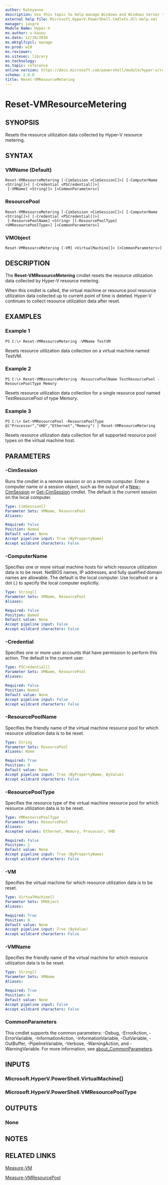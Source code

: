 ```yaml
---
author: Kateyanne
description: Use this topic to help manage Windows and Windows Server technologies with Windows PowerShell.
external help file: Microsoft.HyperV.PowerShell.Cmdlets.dll-Help.xml
manager: jasgro
Module Name: Hyper-V
ms.author: v-kaunu
ms.date: 12/20/2016
ms.mktglfcycl: manage
ms.prod: w10
ms.reviewer: 
ms.sitesec: library
ms.technology: 
ms.topic: reference
online version: https://docs.microsoft.com/powershell/module/hyper-v/reset-vmresourcemetering?view=windowsserver2016-ps&wt.mc_id=ps-gethelp
schema: 2.0.0
title: Reset-VMResourceMetering
---
```


# Reset-VMResourceMetering

## SYNOPSIS
Resets the resource utilization data collected by Hyper-V resource metering.

## SYNTAX

### VMName (Default)
```
Reset-VMResourceMetering [-CimSession <CimSession[]>] [-ComputerName <String[]>] [-Credential <PSCredential[]>]
 [-VMName] <String[]> [<CommonParameters>]
```

### ResourcePool
```
Reset-VMResourceMetering [-CimSession <CimSession[]>] [-ComputerName <String[]>] [-Credential <PSCredential[]>]
 [-ResourcePoolName] <String> [[-ResourcePoolType] <VMResourcePoolType>] [<CommonParameters>]
```

### VMObject
```
Reset-VMResourceMetering [-VM] <VirtualMachine[]> [<CommonParameters>]
```

## DESCRIPTION
The **Reset-VMResourceMetering** cmdlet resets the resource utilization data collected by Hyper-V resource metering.

When this cmdlet is called, the virtual machine or resource pool resource utilization data collected up to current point of time is deleted.
Hyper-V continues to collect resource utilization data after reset.

## EXAMPLES

### Example 1
```
PS C:\> Reset-VMResourceMetering -VMName TestVM
```

Resets resource utilization data collection on a virtual machine named TestVM.

### Example 2
```
PS C:\> Reset-VMResourceMetering -ResourcePoolName TestResourcePool -ResourcePoolType Memory
```

Resets resource utilization data collection for a single resource pool named TestResourcePool of type Memory.

### Example 3
```
PS C:\> Get-VMResourcePool -ResourcePoolType @("Processor","VHD","Ethernet","Memory") | Reset-VMResourceMetering
```

Resets resource utilization data collection for all supported resource pool types on the virtual machine host.

## PARAMETERS

### -CimSession
Runs the cmdlet in a remote session or on a remote computer.
Enter a computer name or a session object, such as the output of a [New-CimSession](https://go.microsoft.com/fwlink/p/?LinkId=227967) or [Get-CimSession](https://go.microsoft.com/fwlink/p/?LinkId=227966) cmdlet.
The default is the current session on the local computer.

```yaml
Type: CimSession[]
Parameter Sets: VMName, ResourcePool
Aliases: 

Required: False
Position: Named
Default value: None
Accept pipeline input: True (ByPropertyName)
Accept wildcard characters: False
```

### -ComputerName
Specifies one or more virtual machine hosts for which resource utilization data is to be reset.
NetBIOS names, IP addresses, and fully qualified domain names are allowable.
The default is the local computer.
Use localhost or a dot (.) to specify the local computer explicitly.

```yaml
Type: String[]
Parameter Sets: VMName, ResourcePool
Aliases: 

Required: False
Position: Named
Default value: None
Accept pipeline input: False
Accept wildcard characters: False
```

### -Credential
Specifies one or more user accounts that have permission to perform this action.
The default is the current user.

```yaml
Type: PSCredential[]
Parameter Sets: VMName, ResourcePool
Aliases: 

Required: False
Position: Named
Default value: None
Accept pipeline input: False
Accept wildcard characters: False
```

### -ResourcePoolName
Specifies the friendly name of the virtual machine resource pool for which resource utilization data is to be reset.

```yaml
Type: String
Parameter Sets: ResourcePool
Aliases: Name

Required: True
Position: 0
Default value: None
Accept pipeline input: True (ByPropertyName, ByValue)
Accept wildcard characters: False
```

### -ResourcePoolType
Specifies the resource type of the virtual machine resource pool for which resource utilization data is to be reset.

```yaml
Type: VMResourcePoolType
Parameter Sets: ResourcePool
Aliases: 
Accepted values: Ethernet, Memory, Processor, VHD

Required: False
Position: 1
Default value: None
Accept pipeline input: True (ByPropertyName)
Accept wildcard characters: False
```

### -VM
Specifies the virtual machine for which resource utilization data is to be reset.

```yaml
Type: VirtualMachine[]
Parameter Sets: VMObject
Aliases: 

Required: True
Position: 0
Default value: None
Accept pipeline input: True (ByValue)
Accept wildcard characters: False
```

### -VMName
Specifies the friendly name of the virtual machine for which resource utilization data is to be reset.

```yaml
Type: String[]
Parameter Sets: VMName
Aliases: 

Required: True
Position: 0
Default value: None
Accept pipeline input: False
Accept wildcard characters: False
```

### CommonParameters
This cmdlet supports the common parameters: -Debug, -ErrorAction, -ErrorVariable, -InformationAction, -InformationVariable, -OutVariable, -OutBuffer, -PipelineVariable, -Verbose, -WarningAction, and -WarningVariable. For more information, see [about_CommonParameters](https://go.microsoft.com/fwlink/?LinkID=113216).

## INPUTS

### Microsoft.HyperV.PowerShell.VirtualMachine[]

### Microsoft.HyperV.PowerShell.VMResourcePoolType

## OUTPUTS

### None

## NOTES

## RELATED LINKS

[Measure-VM](./Measure-VM.md)

[Measure-VMResourcePool](./Measure-VMResourcePool.md)
